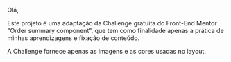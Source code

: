 Olá,

Este projeto é uma adaptação da Challenge gratuita do Front-End Mentor "Order summary component", que tem como finalidade apenas a prática de minhas aprendizagens e fixação de conteúdo.

A Challenge fornece apenas as imagens e as cores usadas no layout.

